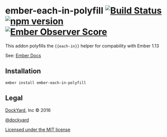 # ember-each-in-polyfill [![Build Status](https://travis-ci.org/DockYard/ember-each-in-polyfill.svg?branch=master)](https://travis-ci.org/DockYard/ember-each-in-polyfill) [![npm version](https://badge.fury.io/js/ember-each-in-polyfill.svg)](https://badge.fury.io/js/ember-each-in-polyfill) [![Ember Observer Score](http://emberobserver.com/badges/ember-each-in-polyfill.svg)](http://emberobserver.com/addons/ember-each-in-polyfill)

This addon polyfills the `{{each-in}}` helper for compability with Ember 1.13

See: [Ember Docs](http://emberjs.com/api/classes/Ember.Templates.helpers.html#method_each-in)

## Installation

```
ember install ember-each-in-polyfill
```

## Legal

[DockYard](http://dockyard.com/ember-consulting), Inc &copy; 2016

[@dockyard](http://twitter.com/dockyard)

[Licensed under the MIT license](http://www.opensource.org/licenses/mit-license.php)
